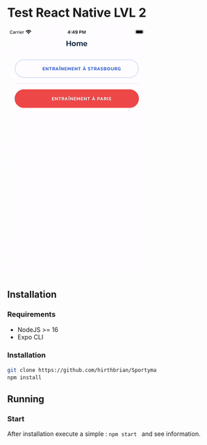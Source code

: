 # Test React Native LVL 2

![](https://github.com/hirthbrian/Sportyma/blob/main/assets/demo.gif)

## Installation

### Requirements

- NodeJS >= 16
- Expo CLI

### Installation

```bash
git clone https://github.com/hirthbrian/Sportyma
npm install
```

## Running

### Start

After installation execute a simple : `npm start ` and see information.
